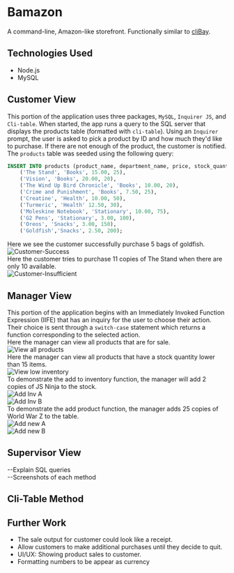 # Bamazon
A command-line, Amazon-like storefront. Functionally similar to [cliBay](https://github.com/owaisj/cliBay).
## Technologies Used
- Node.js
- MySQL
## Customer View
This portion of the application uses three packages, `MySQL`, `Inquirer JS`, and `Cli-table`. When started, the app runs a query to the SQL server that displays the products table (formatted with `cli-table`). Using an `Inquirer` prompt, the user is asked to pick a product by ID and how much they'd like to purchase. If there are not enough of the product, the customer is notified.  
The `products` table was seeded using the following query:  
```sql
INSERT INTO products (product_name, department_name, price, stock_quantity) VALUES
    ('The Stand', 'Books', 15.00, 25),
    ('Vision', 'Books', 20.00, 20),
    ('The Wind Up Bird Chronicle', 'Books', 10.00, 20),
    ('Crime and Punishment', 'Books', 7.50, 25),
    ('Creatine', 'Health', 10.00, 50),
    ('Turmeric', 'Health' 12.50, 30),
    ('Moleskine Notebook', 'Stationary', 10.00, 75),
    ('G2 Pens', 'Stationary', 3.00, 100),
    ('Oreos', 'Snacks', 3.00, 150),
    ('Goldfish','Snacks', 2.50, 200);
```  
Here we see the customer successfully purchase 5 bags of goldfish.  
![Customer-Success](/screenshots/customer_success.png)  
Here the customer tries to purchase 11 copies of The Stand when there are only 10 available.  
![Customer-Insufficient](/screenshots/customer_insufficient.png)
## Manager View
This portion of the application begins with an Immediately Invoked Function Expression (IIFE) that has an inquiry for the user to choose their action. Their choice is sent through a `switch-case` statement which returns a function corresponding to the selected action.  
Here the manager can view all products that are for sale.  
![View all products](/screenshots/manager_all.png)  
Here the manager can view all products that have a stock quantity lower than 15 items.  
![View low inventory](/screenshots/manager_low.png)  
To demonstrate the add to inventory function, the manager will add 2 copies of JS Ninja to the stock.  
![Add Inv A](/screenshots/manager_add_inv_A.png)  
![Add Inv B](/screenshots/manager_add_inv_B.png)  
To demonstrate the add product function, the manager adds 25 copies of World War Z to the table.  
![Add new A](/screenshots/manager_add_new_A.png)  
![Add new B](/screenshots/manager_add_new_B.png)  
## Supervisor View
--Explain SQL queries  
--Screenshots of each method
## Cli-Table Method
## Further Work
- The sale output for customer could look like a receipt. 
- Allow customers to make additional purchases until they decide to quit.
- UI/UX: Showing product sales to customer.
- Formatting numbers to be appear as currency
